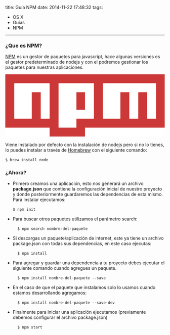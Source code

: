 title: Guía NPM
date: 2014-11-22 17:48:32
tags:
- OS X
- Guías
- NPM
---

### ¿Que es NPM?

[NPM](https://www.npmjs.com/) es un gestor de paquetes para javascript, hace algunas versiones es el gestor predeterminado de nodejs y con el podremos gestionar los paquetes para nuestras aplicaciones. 

<!--more-->

![NPM logo](/images/npm.png)

Viene instalado por defecto con la instalación de nodejs pero si no lo tienes, lo puedes instalar a través de [Homebrew](https://luisfuentes.me/guia-homebrew/) con el siguiente comando:

    $ brew install node

### ¿Ahora?

- Primero creamos una aplicación, esto nos generará un archivo **package.json** que contiene la configuración inicial de nuestro proyecto y donde posteriormente guardaremos las dependencias de esta mismo. Para instalar ejecutamos:
    
      $ npm init

- Para buscar otros paquetes utilizamos el parámetro search:

        $ npm search nombre-del-paquete

- Si descargas un paquete/aplicación de internet, este ya tiene un archivo package.json con todas sus dependencias, en este caso ejecutas:

        $ npm install

- Para agregar y guardar una dependencia a tu proyecto debes ejecutar el siguiente comando cuando agregues un paquete.

        $ npm install nombre-del-paquete --save

- En el caso de que el paquete que instalamos solo lo usamos cuando estamos desarrollando agregamos:

        $ npm install nombre-del-paquete --save-dev

- Finalmente para iniciar una aplicación ejecutamos (previamente debemos configurar el archivo package.json) 

        $ npm start 
